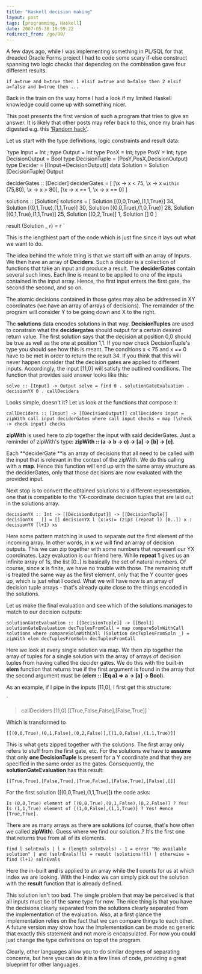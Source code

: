 ```yaml
---
title: "Haskell decision making"
layout: post
tags: [programming, Haskell]
date: 2007-05-30 19:59:22
redirect_from: /go/90/
---
```


A few days ago, while I was implementing something in PL/SQL for that dreaded Oracle Forms project I had to code some scary if-else construct spanning two logic checks that depending on the combination gave four different results. 

`
if a=true and b=true then 1
elsif a=true and b=false then 2
elsif a=false and b=true then ... 
`

Back in the train on the way home I had a look if my limited Haskell knowledge could come up with something nicer.

This post presents the first version of such a program that tries to give an answer. It is likely that other posts may refer back to this, once my brain has digested e.g. this ['Random hack'](http://www.randomhacks.net/articles/2007/03/12/monads-in-15-minutes).

Let us start with the type definitions, logic constraints and result data:

`type Input = Int ; type Output = Int
type PosX = Int; type PosY = Int; type DecisionOutput = Bool
type DecisionTuple = (PosY,PosX,DecisionOutput)
type Decider = [(Input->DecisionOutput)]
data Solution = Solution [DecisionTuple] Output

deciderGates :: [Decider]
deciderGates = 
    [
        [\x -> x < 75, \x -> x `within` (75,80), \x -> x > 80],
        [\x -> x == 1, \x -> x == 0]
    ]

solutions :: [Solution]
solutions = [
        Solution [(0,0,True),(1,1,True)] 34,
        Solution [(0,1,True),(1,1,True)] 30,
        Solution [(0,0,True),(1,0,True)] 28,
        Solution [(0,1,True),(1,1,True)] 25,
        Solution [(0,2,True)] 1,
        Solution [] 0
    ]

result (Solution _ r) = r
`

This is the lengthiest part of the code which is just fine since it lays out what we want to do.

The idea behind the whole thing is that we start off with an array of Inputs. We then have an array of **Deciders**. Such a decider is a collection of functions that take an input and produce a result. The **deciderGates** contain several such lines. Each line is meant to be applied to one of the inputs contained in the input array. Hence, the first input enters the first gate, the second the second, and so on.

The atomic decisions contained in those gates may also be addressed in XY coordinates (we have an array of arrays of decisions). The remainder of the program will consider Y to be going down and X to the right.

The **solutions** data encodes solutions in that way. **DecisionTuples** are used to constrain what the **decidergates** should output for a certain desired return value. The first solution says that the decision at position 0,0 should be true as well as the one at position 1,1. If you now check DecisionTuple's type
you should see how this is meant. The conditions x < 75 and x == 0 have to be met in order to return the result 34. If you
think that this will never happen consider that the decision gates are applied to different inputs. Accordingly, the input [11,0] will satisfy the outlined conditions. The function that provides said answer looks like this:

`
solve :: [Input] -> Output
solve = find 0 . solutionGateEvaluation . decisionYX 0 . callDeciders
`

Looks simple, doesn't it? Let us look at the functions that compose it:

`
callDeciders :: [Input] -> [[DecisionOutput]]
callDeciders input = zipWith call input deciderGates
    where call input checks = map (\check -> check input) checks
`

**zipWith** is used here to zip together the input with said deciderGates. Just a reminder of zipWith's type: 
**zipWith :: (a -> b -> c) -> [a] -> [b] -> [c]**.

Each **deciderGate **is an array of decisions that all need to be called with the input that is relevant in the context of the zipWith. We do this calling with a **map**. Hence this function will end up with the same array structure as the deciderGates, only that those decisions are now evaluated with the provided input.

Next stop is to convert the obtained solutions to a different representation, one that is compatible to the YX-coordinate decision tuples that are laid out in the solutions array.

`
decisionYX :: Int -> [[DecisionOutput]] -> [[DecisionTuple]]
decisionYX _ [] = []
decisionYX l (x:xs)= (zip3 (repeat l) [0..]) x : decisionYX (l+1) xs
`

Here some pattern matching is used to separate out the first element of the incoming array. In other words, in **x** we will find an array of decision outputs. This we can zip together with some numbers that represent our YX coordinates. Lazy evaluation is our friend here. While **repeat 1** gives us an infinite array of 1s, the list [0..] is basically the set of natural numbers. Of course, since **x** is finite,
we have no trouble with those. The remaining stuff is treated the same way as the first element, only that the Y counter goes up, which is just what I coded. What we will have now is an array of decision tuple arrays - that's already quite close to the things encoded in the solutions.

Let us make the final evaluation and see which of the solutions manages to match to our decision outputs:

`
solutionGateEvaluation :: [[DecisionTuple]] -> [[Bool]]
solutionGateEvaluation decTuplesFromCall = map compareSolnWithCall solutions
    where compareSolnWithCall (Solution decTuplesFromSoln _) = 
        zipWith elem decTuplesFromSoln decTuplesFromCall
`

Here we look at every single solution via map. We then zip together the array of tuples for a single solution with the array of arrays of decision tuples from having called the decider gates. We do this with the built-in **elem** function that returns true if the first argument is found in the array that the second argument must be (**elem :: (Eq a) => a -> [a] -> Bool**).

As an example, if I pipe in the inputs [11,0], I first get this structure:

`
> callDeciders [11,0]
[[True,False,False],[False,True]]
`

Which is transformed to

`
[[(0,0,True),(0,1,False),(0,2,False)],[(1,0,False),(1,1,True)]]
`

This is what gets zipped together with the solutions. The first array only refers to stuff from the first gate, etc. For the solutions we have to **assume** that only **one DecisionTuple** is present for a Y coordinate and that they are specified in the same order as the gates. Consequently, the **solutionGateEvaluation** has this result:

`
[[True,True],[False,True],[True,False],[False,True],[False],[]]
`

For the first solution ([(0,0,True),(1,1,True)]) the code asks:

`
Is (0,0,True) element of [(0,0,True),(0,1,False),(0,2,False)] ? Yes!
Is (1,1,True) element of [(1,0,False),(1,1,True)] ? Yes!
Hence [True,True].
`

There are as many arrays as there are solutions (of course, that's how often we called **zipWith**). Guess where we find our solution..? It's the first one that returns true from all of its elements.

`
find l solnEvals
    | l > (length solnEvals) - 1 = error "No available solution"
    | and (solnEvals!!l) = result (solutions!!l)
    | otherwise = find (l+1) solnEvals
`  

Here the in-built **and** is applied to an array while the **l** counts for us at which index we are looking. With the **l**-index we can simply pick out the solution with the **result** function that is already defined.

This solution isn't too bad. The single problem that may be perceived is that all inputs must be of the same type for now. The nice thing is that you have the decisions clearly separated from the solutions clearly separated from the implementation of the evaluation. Also, at a first glance the implementation relies on the fact that we can compare things to each other. A future version may show how the implementation can be made so generic that exactly this statement and not more is encapsulated. For now you could just change the type definitions on top of the program.

Clearly, other languages allow you to do similar degrees of separating concerns, but here you can do it in a few lines of code, providing a great blueprint for other languages.
